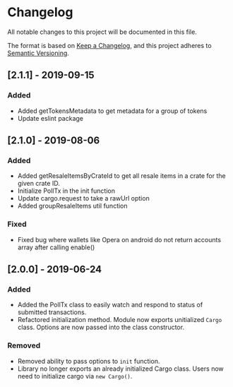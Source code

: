 # Changelog

All notable changes to this project will be documented in this file.

The format is based on [Keep a Changelog](https://keepachangelog.com/en/1.0.0/),
and this project adheres to [Semantic Versioning](https://semver.org/spec/v2.0.0.html).

## [2.1.1] - 2019-09-15

### Added

- Added getTokensMetadata to get metadata for a group of tokens
- Update eslint package

## [2.1.0] - 2019-08-06

### Added

- Added getResaleItemsByCrateId to get all resale items in a crate for the given crate ID.
- Initialize PollTx in the init function
- Update cargo.request to take a rawUrl option
- Added groupResaleItems util function

### Fixed

- Fixed bug where wallets like Opera on android do not return accounts array after calling enable()

## [2.0.0] - 2019-06-24

### Added

- Added the PollTx class to easily watch and respond to status of submitted transactions.
- Refactored initialization method. Module now exports unitialized `Cargo` class. Options are now passed into the class constructor.

### Removed

- Removed ability to pass options to `init` function.
- Library no longer exports an already initialized Cargo class. Users now need to initialize cargo via `new Cargo()`.

